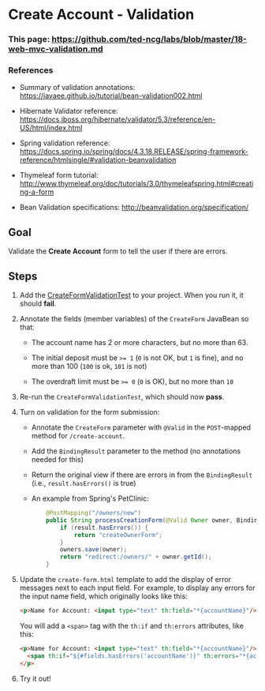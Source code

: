 # Create Account - Validation

### This page: https://github.com/ted-ncg/labs/blob/master/18-web-mvc-validation.md

### References

* Summary of validation annotations: https://javaee.github.io/tutorial/bean-validation002.html

* Hibernate Validator reference: https://docs.jboss.org/hibernate/validator/5.3/reference/en-US/html/index.html

* Spring validation reference: https://docs.spring.io/spring/docs/4.3.18.RELEASE/spring-framework-reference/htmlsingle/#validation-beanvalidation

* Thymeleaf form tutorial: http://www.thymeleaf.org/doc/tutorials/3.0/thymeleafspring.html#creating-a-form

* Bean Validation specifications: http://beanvalidation.org/specification/

## Goal

Validate the **Create Account** form to tell the user if there are errors.

## Steps

1. Add the [CreateFormValidationTest](https://github.com/ted-ncg/labs/blob/master/CreateFormValidationTest.java) to your project. When you run it, it should **fail**.

1. Annotate the fields (member variables) of the `CreateForm` JavaBean so that:

   * The account name has 2 or more characters, but no more than 63.
   
   * The initial deposit must be `>= 1` (`0` is not OK, but `1` is fine), and no more than 100 (`100` is ok, `101` is not)
   
   * The overdraft limit must be `>= 0` (`0` is OK), but no more than `10`

1. Re-run the `CreateFormValidationTest`, which should now **pass**.

1. Turn on validation for the form submission:
 
   * Annotate the `CreateForm` parameter with `@Valid` in the `POST`-mapped method for `/create-account`.
   
   * Add the `BindingResult` parameter to the method (no annotations needed for this)
   
   * Return the original view if there are errors in from the `BindingResult` (i.e., `result.hasErrors()` is true)
    
   * An example from Spring's PetClinic:

      ```java
          @PostMapping("/owners/new")
          public String processCreationForm(@Valid Owner owner, BindingResult result) {
              if (result.hasErrors()) {
                  return "createOwnerForm";
              }
              owners.save(owner);
              return "redirect:/owners/" + owner.getId();
          }
      ```

1. Update the `create-form.html` template to add the display of error messages next to each input field. For example, to display any errors for the input name field, which originally looks like this:

    ```html
    <p>Name for Account: <input type="text" th:field="*{accountName}"/></p>
    ```
    
    You will add a `<span>` tag with the `th:if` and `th:errors` attributes, like this:
    
    ```html
    <p>Name for Account: <input type="text" th:field="*{accountName}"/>
      <span th:if="${#fields.hasErrors('accountName')}" th:errors="*{accountName}">Name Error</span>
    </p>
    ```

1. Try it out!
